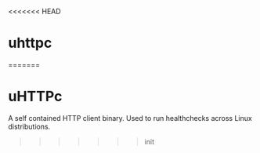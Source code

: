 <<<<<<< HEAD
# uhttpc
=======
# uHTTPc

A self contained HTTP client binary. Used to run healthchecks across Linux distributions.
>>>>>>> init
